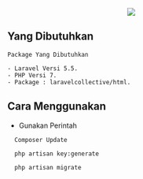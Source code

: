 <p align="center"><img src="https://laravel.com/assets/img/components/logo-laravel.svg"></p>

## Yang Dibutuhkan

```
Package Yang Dibutuhkan

- Laravel Versi 5.5.
- PHP Versi 7.
- Package : laravelcollective/html.

```

## Cara Menggunakan

  - Gunakan Perintah
  ```
    Composer Update
  ```
  ```
    php artisan key:generate
  ```
  ```
    php artisan migrate
  ```
